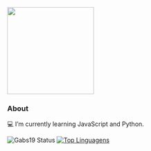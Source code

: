 <img style="margin: 0 auto" src="https://i.pinimg.com/originals/72/e6/46/72e6460ad2110551c7a685db4c57e6f7.gif" height="200">

### About

:computer: I’m currently learning JavaScript and Python.

![Gabs19 Status](https://github-readme-stats.vercel.app/api?username=gabs19&show_icons=true&theme=tokyonight)
[![Top Linguagens](https://github-readme-stats.vercel.app/api/top-langs/?username=gabs19&layout=compact&theme=tokyonight)](https://github.com/anuraghazra/github-readme-stats)


<!--
**Gabs19/Gabs19** is a ✨ _special_ ✨ repository because its `README.md` (this file) appears on your GitHub profile.

Here are some ideas to get you started:

- 🔭 I’m currently working on ...
- 🌱 I’m currently learning ...
- 👯 I’m looking to collaborate on ...
- 🤔 I’m looking for help with ...
- 💬 Ask me about ...
- 📫 How to reach me: ...
- 😄 Pronouns: ...
- ⚡ Fun fact: ...
-->
